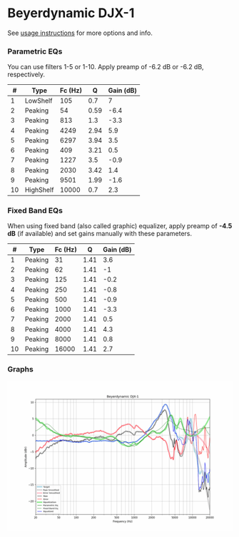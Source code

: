 # Beyerdynamic DJX-1
See [usage instructions](https://github.com/jaakkopasanen/AutoEq#usage) for more options and info.

### Parametric EQs
You can use filters 1-5 or 1-10. Apply preamp of -6.2 dB or -6.2 dB, respectively.

|   # | Type      |   Fc (Hz) |    Q |   Gain (dB) |
|-----|-----------|-----------|------|-------------|
|   1 | LowShelf  |       105 | 0.7  |         7   |
|   2 | Peaking   |        54 | 0.59 |        -6.4 |
|   3 | Peaking   |       813 | 1.3  |        -3.3 |
|   4 | Peaking   |      4249 | 2.94 |         5.9 |
|   5 | Peaking   |      6297 | 3.94 |         3.5 |
|   6 | Peaking   |       409 | 3.21 |         0.5 |
|   7 | Peaking   |      1227 | 3.5  |        -0.9 |
|   8 | Peaking   |      2030 | 3.42 |         1.4 |
|   9 | Peaking   |      9501 | 1.99 |        -1.6 |
|  10 | HighShelf |     10000 | 0.7  |         2.3 |

### Fixed Band EQs
When using fixed band (also called graphic) equalizer, apply preamp of **-4.5 dB** (if available) and set gains manually with these parameters.

|   # | Type    |   Fc (Hz) |    Q |   Gain (dB) |
|-----|---------|-----------|------|-------------|
|   1 | Peaking |        31 | 1.41 |         3.6 |
|   2 | Peaking |        62 | 1.41 |        -1   |
|   3 | Peaking |       125 | 1.41 |        -0.2 |
|   4 | Peaking |       250 | 1.41 |        -0.8 |
|   5 | Peaking |       500 | 1.41 |        -0.9 |
|   6 | Peaking |      1000 | 1.41 |        -3.3 |
|   7 | Peaking |      2000 | 1.41 |         0.5 |
|   8 | Peaking |      4000 | 1.41 |         4.3 |
|   9 | Peaking |      8000 | 1.41 |         0.8 |
|  10 | Peaking |     16000 | 1.41 |         2.7 |

### Graphs
![](./Beyerdynamic%20DJX-1.png)
